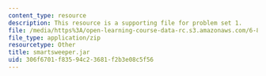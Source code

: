 ```yaml
---
content_type: resource
description: This resource is a supporting file for problem set 1.
file: /media/https%3A/open-learning-course-data-rc.s3.amazonaws.com/6-871-knowledge-based-applications-systems-spring-2005/306f6701f83594c23681f2b3e08c5f56_smartsweeper.jar
file_type: application/zip
resourcetype: Other
title: smartsweeper.jar
uid: 306f6701-f835-94c2-3681-f2b3e08c5f56
---
```

